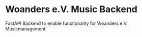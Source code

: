 # Woanders e.V. Music Backend

FastAPI Backend to enable functionality for Woanders e.V. Musicmanagement.
